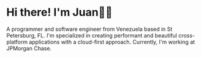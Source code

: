 # Hi there! I'm Juan👨‍🔬

A programmer and software engineer from Venezuela based in St Petersburg, FL.
I'm specialized in creating performant and beautiful cross-platform applications with a cloud-first approach.
Currently, I'm working at JPMorgan Chase.
